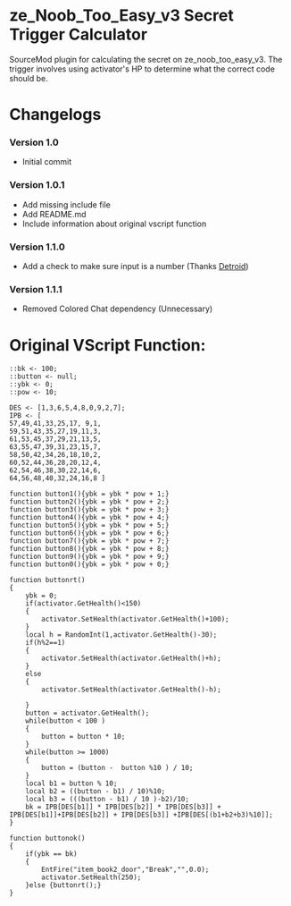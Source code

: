 # ze_Noob_Too_Easy_v3 Secret Trigger Calculator
SourceMod plugin for calculating the secret on ze_noob_too_easy_v3. The trigger involves using activator's HP to determine what the correct code should be.

# Changelogs
### Version 1.0
- Initial commit

### Version 1.0.1
- Add missing include file
- Add README.md
- Include information about original vscript function

### Version 1.1.0
- Add a check to make sure input is a number (Thanks [Detroid](https://steamcommunity.com/id/2132423]))

### Version 1.1.1
- Removed Colored Chat dependency (Unnecessary)

# Original VScript Function:
```Squirrel
::bk <- 100;
::button <- null;
::ybk <- 0;
::pow <- 10;

DES <- [1,3,6,5,4,8,0,9,2,7];
IPB <- [
57,49,41,33,25,17, 9,1,
59,51,43,35,27,19,11,3,
61,53,45,37,29,21,13,5,
63,55,47,39,31,23,15,7,
58,50,42,34,26,18,10,2,
60,52,44,36,28,20,12,4,
62,54,46,38,30,22,14,6,
64,56,48,40,32,24,16,8 ]

function button1(){ybk = ybk * pow + 1;}
function button2(){ybk = ybk * pow + 2;}
function button3(){ybk = ybk * pow + 3;}
function button4(){ybk = ybk * pow + 4;}
function button5(){ybk = ybk * pow + 5;}
function button6(){ybk = ybk * pow + 6;}
function button7(){ybk = ybk * pow + 7;}
function button8(){ybk = ybk * pow + 8;}
function button9(){ybk = ybk * pow + 9;}
function button0(){ybk = ybk * pow + 0;}

function buttonrt()
{
	ybk = 0;
	if(activator.GetHealth()<150)
	{
		activator.SetHealth(activator.GetHealth()+100);
	}
	local h = RandomInt(1,activator.GetHealth()-30);
	if(h%2==1)
	{
		activator.SetHealth(activator.GetHealth()+h);
	}
	else
	{
		activator.SetHealth(activator.GetHealth()-h);
		
	}
	button = activator.GetHealth();
	while(button < 100 )
	{
		button = button * 10;
	}
	while(button >= 1000)
	{
		button = (button -  button %10 ) / 10;
	}
	local b1 = button % 10;
	local b2 = ((button - b1) / 10)%10;
	local b3 = (((button - b1) / 10 )-b2)/10;
	bk = IPB[DES[b1]] * IPB[DES[b2]] * IPB[DES[b3]] + IPB[DES[b1]]+IPB[DES[b2]] + IPB[DES[b3]] +IPB[DES[(b1+b2+b3)%10]];	
}

function buttonok()
{
	if(ybk == bk)
	{
		EntFire("item_book2_door","Break","",0.0);
		activator.SetHealth(250);
	}else {buttonrt();}
}
```
